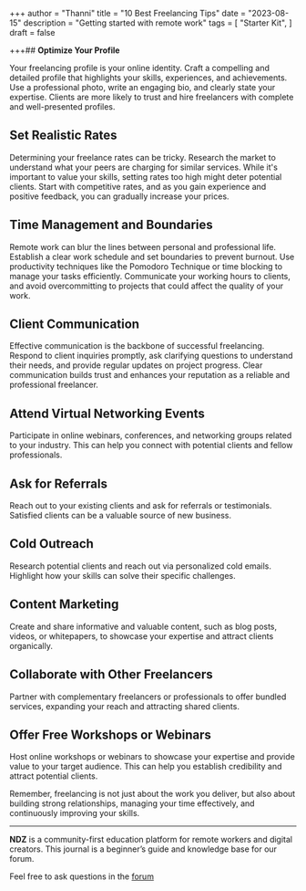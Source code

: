 +++
author = "Thanni"
title = "10 Best Freelancing Tips"
date = "2023-08-15"
description = "Getting started with remote work"
tags = [
"Starter Kit",
]
draft = false

+++## **Optimize Your Profile**

Your freelancing profile is your online identity. Craft a compelling and detailed profile that highlights your skills, experiences, and achievements. <!--more--> Use a professional photo, write an engaging bio, and clearly state your expertise. Clients are more likely to trust and hire freelancers with complete and well-presented profiles.

## **Set Realistic Rates**

Determining your freelance rates can be tricky. Research the market to understand what your peers are charging for similar services. While it's important to value your skills, setting rates too high might deter potential clients. Start with competitive rates, and as you gain experience and positive feedback, you can gradually increase your prices.

## **Time Management and Boundaries**

Remote work can blur the lines between personal and professional life. Establish a clear work schedule and set boundaries to prevent burnout. Use productivity techniques like the Pomodoro Technique or time blocking to manage your tasks efficiently. Communicate your working hours to clients, and avoid overcommitting to projects that could affect the quality of your work.

## **Client Communication**

Effective communication is the backbone of successful freelancing. Respond to client inquiries promptly, ask clarifying questions to understand their needs, and provide regular updates on project progress. Clear communication builds trust and enhances your reputation as a reliable and professional freelancer.

## **Attend Virtual Networking Events**

Participate in online webinars, conferences, and networking groups related to your industry. This can help you connect with potential clients and fellow professionals.

## **Ask for Referrals**

Reach out to your existing clients and ask for referrals or testimonials. Satisfied clients can be a valuable source of new business.

## **Cold Outreach**

Research potential clients and reach out via personalized cold emails. Highlight how your skills can solve their specific challenges.

## **Content Marketing**

Create and share informative and valuable content, such as blog posts, videos, or whitepapers, to showcase your expertise and attract clients organically.

## **Collaborate with Other Freelancers**

Partner with complementary freelancers or professionals to offer bundled services, expanding your reach and attracting shared clients.

## **Offer Free Workshops or Webinars**

Host online workshops or webinars to showcase your expertise and provide value to your target audience. This can help you establish credibility and attract potential clients.

Remember, freelancing is not just about the work you deliver, but also about building strong relationships, managing your time effectively, and continuously improving your skills.

<hr>

**NDZ** is a community-first education platform for remote workers and digital creators. This journal is a beginner’s guide and knowledge base for our forum.

Feel free to ask questions in the [forum](https://ndz.ng)
